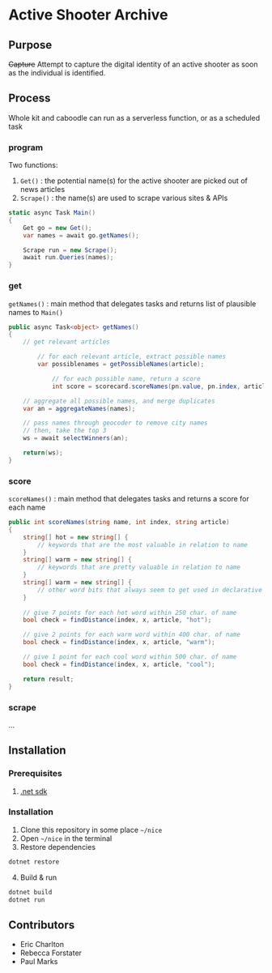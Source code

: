 # Active Shooter Archive

## Purpose
~~Capture~~ Attempt to capture the digital identity of an active shooter as soon as the individual is identified.

## Process

Whole kit and caboodle can run as a serverless function, or as a scheduled task

### program

Two functions:

1. ` Get() ` : the potential name(s) for the active shooter are picked out of news articles
2. ` Scrape() ` : the name(s) are used to scrape various sites & APIs

```csharp
static async Task Main()
{
    Get go = new Get();
    var names = await go.getNames();

    Scrape run = new Scrape();
    await run.Queries(names);
}
```
### get

` getNames() ` : main method that delegates tasks and returns list of plausible names to ` Main() `

```csharp
public async Task<object> getNames()
{
    // get relevant articles

        // for each relevant article, extract possible names
        var possiblenames = getPossibleNames(article);

            // for each possible name, return a score 
            int score = scorecard.scoreNames(pn.value, pn.index, article);

    // aggregate all possible names, and merge duplicates
    var an = aggregateNames(names);

    // pass names through geocoder to remove city names
    // then, take the top 3
    ws = await selectWinners(an);

    return(ws);
}
```

### score

` scoreNames() ` : main method that delegates tasks and returns a score for each name
```csharp
public int scoreNames(string name, int index, string article)
{
    string[] hot = new string[] {
        // keywords that are the most valuable in relation to name
    }
    string[] warm = new string[] {
        // keywords that are pretty valuable in relation to name
    }
    string[] warm = new string[] {
        // other word bits that always seem to get used in declarative sentences
    }
    
    // give 7 points for each hot word within 250 char. of name
    bool check = findDistance(index, x, article, "hot");

    // give 2 points for each warm word within 400 char. of name
    bool check = findDistance(index, x, article, "warm");

    // give 1 point for each cool word within 500 char. of name
    bool check = findDistance(index, x, article, "cool");

    return result;
}
```

### scrape
...

## Installation

### Prerequisites
1. [.net sdk](https://www.microsoft.com/net/learn/get-started/) 

### Installation
1. Clone this repository in some place `~/nice`
2. Open `~/nice` in the terminal
3. Restore dependencies
```bash
dotnet restore
```
4. Build & run
```bash
dotnet build
dotnet run
```

## Contributors
* Eric Charlton
* Rebecca Forstater
* Paul Marks
